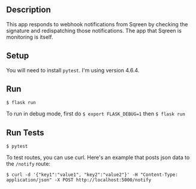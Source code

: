 ## Description
This app responds to webhook notifications from Sqreen by 
checking the signature and redispatching those notifications.
The app that Sqreen is monitoring is itself.

## Setup
You will need to install `pytest`. I'm using version 4.6.4.

## Run
`$ flask run`

To run in debug mode, first do
`$ export FLASK_DEBUG=1`
then
`$ flask run`

## Run Tests
`$ pytest`

To test routes, you can use curl. Here's an example that posts json
data to the `/notify` route:

```$ curl -d '{"key1":"value1", "key2":"value2"}' -H "Content-Type: application/json" -X POST http://localhost:5000/notify```
